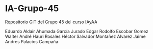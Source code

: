 # IA-Grupo-45
Repositorio GIT del Grupo 45 del curso IAyAA

Eduardo Aldair Ahumada García Jurado
Edgar Rodolfo Escobar Gomez
Walter André Hauri Rosales
Héctor Salvador Montañez Alvarez
Jaime Andres Palacios Campaña
